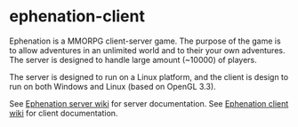 ephenation-client
=================

Ephenation is a MMORPG client-server game.
The purpose of the game is to allow adventures in an unlimited world and to their your own adventures.
The server is designed to handle large amount (~10000) of players.

The server is designed to run on a Linux platform, and the client is design to run on both Windows and Linux
(based on OpenGL 3.3).

See [Ephenation server wiki](https://github.com/larspensjo/ephenation-server/wiki) for server documentation.
See [Ephenation client wiki](https://github.com/larspensjo/ephenation-client/wiki) for client documentation.
